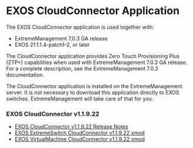 # EXOS CloudConnector Application

The EXOS CloudConnector application is used together with:
* ExtremeManagement 7.0.3 GA release
* EXOS 21.1.1.4-patch1-2, or later

The CloudConnector application provides Zero Touch Provisioning Plus (ZTP+) capabilities when used with ExtremeManagement 7.0.3 GA release. For a complete description, see the ExtremeManagement 7.0.3 documentation.

The CloudConnector application is installed on the ExtremeManagement server. It is not necessary to download this application directly to EXOS switches. ExtremeManagement will take care of that for you.

### EXOS CloudConnector v1.1.9.22
* [EXOS CloudConnector v1.1.9.22 Release Notes](https://github.com/extremenetworks/EXOS_Apps/blob/master/CloudConnector/summitX-21.1.1.4-cloud_connector-1.1.9.22_xmod-ReleaseNotes.pdf?raw=true)
* [EXOS ExtremeSwitch CloudConnector v1.1.9.22 xmod](https://github.com/extremenetworks/EXOS_Apps/blob/master/CloudConnector/summitX-21.1.1.4-cloud_connector-1.1.9.22.xmod?raw=true)
* [EXOS VirtualMachine CloudConnector v1.1.9.22 xmod](https://github.com/extremenetworks/EXOS_Apps/blob/master/CloudConnector/vm-21.1.1.4-cloud_connector-1.1.9.22.xmod?raw=true)

